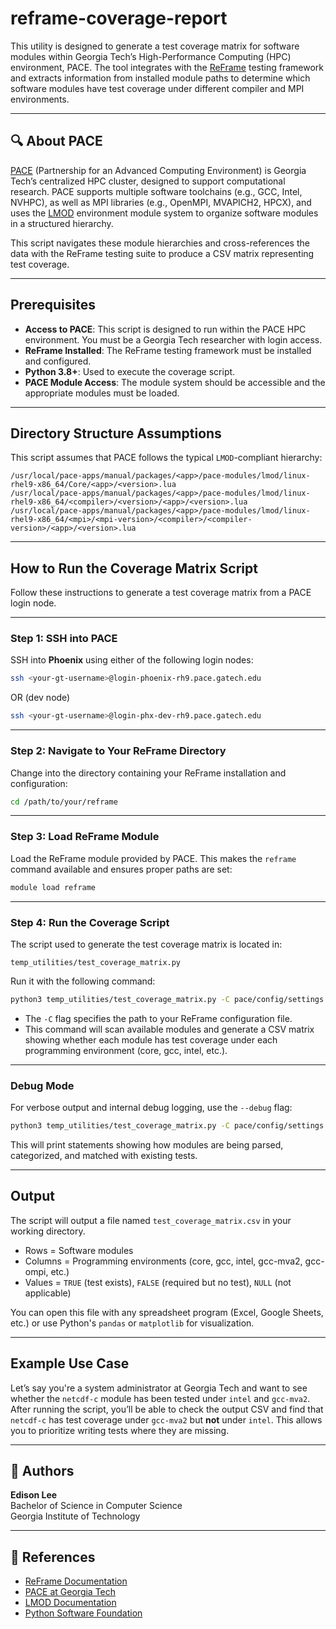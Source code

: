 # reframe-coverage-report

This utility is designed to generate a test coverage matrix for software modules within Georgia Tech’s High-Performance Computing (HPC) environment, PACE. The tool integrates with the [ReFrame](https://reframe-hpc.readthedocs.io/) testing framework and extracts information from installed module paths to determine which software modules have test coverage under different compiler and MPI environments.

---

## 🔍 About PACE

[PACE](https://pace.gatech.edu/) (Partnership for an Advanced Computing Environment) is Georgia Tech’s centralized HPC cluster, designed to support computational research. PACE supports multiple software toolchains (e.g., GCC, Intel, NVHPC), as well as MPI libraries (e.g., OpenMPI, MVAPICH2, HPCX), and uses the [LMOD](https://lmod.readthedocs.io/en/latest/) environment module system to organize software modules in a structured hierarchy.

This script navigates these module hierarchies and cross-references the data with the ReFrame testing suite to produce a CSV matrix representing test coverage.

---

## Prerequisites

- **Access to PACE**: This script is designed to run within the PACE HPC environment. You must be a Georgia Tech researcher with login access.
- **ReFrame Installed**: The ReFrame testing framework must be installed and configured.
- **Python 3.8+**: Used to execute the coverage script.
- **PACE Module Access**: The module system should be accessible and the appropriate modules must be loaded.

---

## Directory Structure Assumptions

This script assumes that PACE follows the typical `LMOD`-compliant hierarchy:

```
/usr/local/pace-apps/manual/packages/<app>/pace-modules/lmod/linux-rhel9-x86_64/Core/<app>/<version>.lua
/usr/local/pace-apps/manual/packages/<app>/pace-modules/lmod/linux-rhel9-x86_64/<compiler>/<version>/<app>/<version>.lua
/usr/local/pace-apps/manual/packages/<app>/pace-modules/lmod/linux-rhel9-x86_64/<mpi>/<mpi-version>/<compiler>/<compiler-version>/<app>/<version>.lua
```

---

##  How to Run the Coverage Matrix Script

Follow these instructions to generate a test coverage matrix from a PACE login node.

---

### Step 1: SSH into PACE

SSH into **Phoenix** using either of the following login nodes:

```bash
ssh <your-gt-username>@login-phoenix-rh9.pace.gatech.edu
```

OR (dev node)

```bash
ssh <your-gt-username>@login-phx-dev-rh9.pace.gatech.edu
```

---

### Step 2: Navigate to Your ReFrame Directory

Change into the directory containing your ReFrame installation and configuration:

```bash
cd /path/to/your/reframe
```

---

### Step 3: Load ReFrame Module

Load the ReFrame module provided by PACE. This makes the `reframe` command available and ensures proper paths are set:

```bash
module load reframe
```

---

### Step 4: Run the Coverage Script

The script used to generate the test coverage matrix is located in:

```
temp_utilities/test_coverage_matrix.py
```

Run it with the following command:

```bash
python3 temp_utilities/test_coverage_matrix.py -C pace/config/settings.py
```

- The `-C` flag specifies the path to your ReFrame configuration file.
- This command will scan available modules and generate a CSV matrix showing whether each module has test coverage under each programming environment (core, gcc, intel, etc.).

---

### Debug Mode

For verbose output and internal debug logging, use the `--debug` flag:

```bash
python3 temp_utilities/test_coverage_matrix.py -C pace/config/settings.py --debug
```

This will print statements showing how modules are being parsed, categorized, and matched with existing tests.

---

## Output

The script will output a file named `test_coverage_matrix.csv` in your working directory.

- Rows = Software modules
- Columns = Programming environments (core, gcc, intel, gcc-mva2, gcc-ompi, etc.)
- Values = `TRUE` (test exists), `FALSE` (required but no test), `NULL` (not applicable)

You can open this file with any spreadsheet program (Excel, Google Sheets, etc.) or use Python's `pandas` or `matplotlib` for visualization.

---

##  Example Use Case

Let’s say you're a system administrator at Georgia Tech and want to see whether the `netcdf-c` module has been tested under `intel` and `gcc-mva2`. After running the script, you’ll be able to check the output CSV and find that `netcdf-c` has test coverage under `gcc-mva2` but **not** under `intel`. This allows you to prioritize writing tests where they are missing.

---

## 👥 Authors

**Edison Lee**  
Bachelor of Science in Computer Science  
Georgia Institute of Technology

---

## 📘 References

- [ReFrame Documentation](https://reframe-hpc.readthedocs.io/en/stable/)
- [PACE at Georgia Tech](https://pace.gatech.edu/)
- [LMOD Documentation](https://lmod.readthedocs.io/en/latest/)
- [Python Software Foundation](https://www.python.org/)
